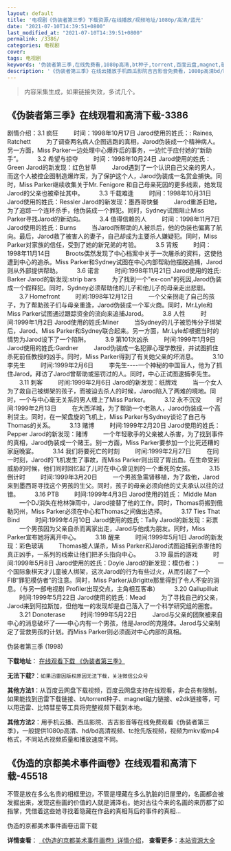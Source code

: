 ```yaml
---
layout: default
title: '电视剧《伪装者第三季》下载资源/在线播放/视频地址/1080p/高清/蓝光'
date: "2021-07-10T14:39:51+0800"
last_modified_at: "2021-07-10T14:39:51+0800"
permalink: /3386/
categories: 电视剧
cover:
tags: 电视剧
keywords: '伪装者第三季,在线免费看,1080p高清,bt种子,torrent,百度云盘,magnet,磁力链,迅雷下载资源'
description: '《伪装者第三季》在线云播放手机西瓜影院吉吉影音免费看，1080p高清bd/hd未删减完整版和tc抢先枪版，mkv/mp4格式，附带bt/torrent种子、magnet/磁力链、百度云盘、网盘资源迅雷下载链接'
---
```


>内容采集生成，如果链接失效，多试几个。


## 《伪装者第三季》在线观看和高清下载-3386

剧情介绍：3.1 疯狂  　　时间：1998年10月17日 Jarod使用的姓氏：: Raines, Ratchett  　　为了调查两名病人企图逃跑的真相，Jarod伪装成一个精神病人。另一方面，Miss Parker一边处理中心爆炸后的事务，一边忙于应付她的“新助手”。  　　3.2 希望与掠夺  　　时间：1998年10月24日 Jarod使用的姓氏：Green Jarod的新发现：红色甘草  　　Jarod遇到了一个认识自己父亲的男人，而这个人被控企图制造爆炸案，为了保护这个人，Jarod伪装成一名赏金捕快。同时，Miss Parker继续收集关于Mr. Fenigore 和自己母亲死因的更多线索，她发现Jarod的父亲也被牵扯其中。  　　3.3 千载难逢  　　时间：1998年10月31日 Jarod使用的姓氏：Ressler Jarod的新发现：墨西哥快餐  　　Jarod重游旧地，为了追踪一个连环杀手，他伪装成一个罪犯。同时，Sydney试图阻止Miss Parker寻找Jarod的新动向。  　　3.4 值得信赖的人  　　时间：1998年11月7日 Jarod使用的姓氏：Burns  　　当Jarod所帮助的人被杀后，他的伪装也偏离了航向。最后，Jarod救了被害人的妻子，自己却成为主要杀人嫌疑犯。同时，Miss Parker对家族的信任，受到了她的新兄弟的考验。  　　3.5 背叛  　　时间：1998年11月14日  　　Broots偶然发现了中心档案中关于一次屠杀的资料，这使他遭到中心的追杀。Miss Parker和Sydney试图在中心内部帮助他摆脱追捕，Jarod则从外部提供帮助。  　　3.6 诺言  　　时间:1998年11月21日 Jarod使用的姓氏: Barker Jarod的新发现:strip bars  　　为了找到一个"ex-con"的死因,Jarod伪装成一个假释犯。同时，Sydney必须帮助他的儿子和他儿子的母亲走出悲剧。  　　3.7 Homefront  　　时间:1998年12月12日  　　一个父亲拐走了自己的孩子，为了帮助孩子们与母亲重逢，Jarod伪装成一个军火商。同时，Mr.Lyle和Miss Parker试图通过跟踪资金的流向来追捕Jarod。  　　3.8 人性  　　时间:1999年1月2日 Jarod使用的姓氏:Miner  　　当Sydney的儿子被恐怖分子绑架后，Jarod、Miss Parker和Sydney联合起来。另一方面，Mr.Lyle却根据当时的情势为Jarod设下了一个陷阱。  　　3.9 第101次凶杀  　　时间:1999年1月9日 Jarod使用的姓氏:Gardner  　　Jarod伪装成一名犯罪心理学教授，并试图抓住杀死前任教授的凶手。同时，Miss Parker得到了有关她父亲的坏消息。  　　3.10 李先生  　　时间:1999年2月6日  　　李先生----一个神秘的中国盲人，他为了抓住Jarod，拜访了Jarod曾帮助或惩罚过的人。同时，中心正试图逮捕李先生。  　　3.11 刺客  　　时间:1999年2月6日 Jarod的新发现：纸牌戏  　　当一个女人为了救自己被绑架的孩子，而被迫去杀人的时候，Jarod陷入了两难的境地。同时，一个与中心毫无关系的男人缠上了Miss Parker。  　　3.12 永不沉没  　　时间:1999年2月13日  　　在大西洋城，为了帮助一个老熟人，Jarod伪装成一个高利贷主。同时，在一架盘旋的飞机上，Miss Parker与Sydney谈论了自己与Thomas的关系。  　　3.13 赌博  　　时间:1999年2月20日 Jarod使用的姓氏：Pepper Jarod的新发现：赌博  　　一个年轻歌手的父亲被人杀害，为了找到事件的真相，Jarod伪装成一个赌王。别一方面，Miss Parker要参加一个比死还糟的家庭晚宴。  　　3.14 我们将要死亡的时刻  　　时间:1999年2月27日  　　在同一时刻，Jarod的飞机发生了事故，而Miss Parker则出现了胃出血。在生命受到威胁的时候，他们同时回忆起了儿时在中心曾见到的一个垂死的女孩。  　　3.15 倒计时  　　时间:1999年3月20日  　　一个男孩急需肾移植，为了救他，Jarod来到墨西哥寻找这个男孩的生父。同时，孩子的母亲必须向他的丈夫承认以往的过错。  　　3.16 PTB  　　时间:1999年4月3日 Jarod使用的姓氏： Middle Man  　　一个DJ消失在枪林弹雨中，Jarod接替了他的工作。同时，Thomas将搬到俄勒冈州，Miss Parker必须在中心和Thomas之间做出选择。  　　3.17 Ties That Bind  　　时间:1999年4月10日 Jarod使用的姓氏：Tally Jarod的新发现：彩票  　　一个男孩因为父亲自杀而离家出走，Jarod与他成为朋友。同时，Miss Parker宣布她将离开中心。  　　3.18 醒来  　　时间:1999年5月1日 Jarod的新发现：彩色玻璃  　　Thomas被人谋杀，Miss Parker和Jarod试图追捕到杀害他的真正凶手，一系列的线索让他们把矛头指向中心。  　　3.19 最后的游戏  　　时间:1999年5月8日 Jarod使用的姓氏：Doyle Jarod的新发现：模仿者：）  　　一个国际象棋天才儿童被人绑架，这次Jarod的行为有些过火，从而引起了一个FIB“罪犯模仿者”的注意。同时，Miss Parker从Brigitte那里得到了令人不安的消息。（与另一部电视剧 Profiler出现交点，主角相互客串）  　　3.20 Qallupilluit  　　时间:1999年5月22日 Jarod使用的姓氏：Mead  　　为了寻找自己的父亲，Jarod来到阿拉斯加，但他唯一的发现却是自己落入了一个科学研究组的圈套。  　　3.21 Donoterase  　　时间:1999年5月22日  　　Jarod与父亲的团聚被来自中心的消息破坏了——中心内有一个男孩，他是Jarod的克隆体。Jarod与父亲制定了营救男孩的计划。而Miss Parker则必须面对中心内部的真相。


伪装者第三季 (1998)

**下载地址**： [在线观看下载 《伪装者第三季》](https://www.btbtdy.me/btdy/dy11979.html) 


**无法下载?**：`如果迅雷因版权原因无法下载，关注微信公众号 `

**其他方法1**：从百度云网盘下载视频，百度云网盘支持在线观看，非会员有限制，如果能找到迅雷下载链接、bt/torrent种子、magnet磁力链接、e2dk链接等，可以用迅雷、比特彗星等工具将完整视频下载到本地。

**其他方法2**：用手机云播、西瓜影院、吉吉影音等在线免费观看《伪装者第三季》，一般提供1080p高清、hd/bd高清视频、tc抢先版视频，视频为mkv或mp4格式，不同站点视频质量和播放速度不同。


## 《伪造的京都美术事件画卷》在线观看和高清下载-45518

不管是放在多么名贵的相框里边，不管是埋藏在多么肮脏的旧屋里的，名画都会被发掘出来，发现这些画的价值的人就是浦泽右。她对古往今来的名画的来历都了如指掌，凭借着这些她寻找着隐藏在作品的真相背后的事件的真相…


伪造的京都美术事件画卷迅雷下载

**详情查看**： [《伪造的京都美术事件画卷》详情介绍](/movie/45518/)， **查看更多**：[本站资源大全](/movie/t/all/)

